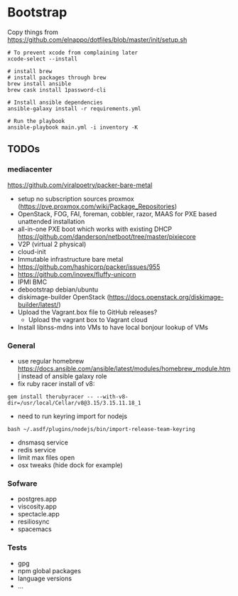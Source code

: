 # Bootstrap

Copy things from https://github.com/elnappo/dotfiles/blob/master/init/setup.sh

```shell
# To prevent xcode from complaining later
xcode-select --install

# install brew
# install packages through brew
brew install ansible 
brew cask install 1password-cli

# Install ansible dependencies
ansible-galaxy install -r requirements.yml

# Run the playbook
ansible-playbook main.yml -i inventory -K
```

## TODOs


### mediacenter

https://github.com/viralpoetry/packer-bare-metal

- setup no subscription sources proxmox (https://pve.proxmox.com/wiki/Package_Repositories)
- OpenStack, FOG, FAI, foreman, cobbler, razor, MAAS for PXE based unattended installation
- all-in-one PXE boot which works with existing DHCP
  https://github.com/danderson/netboot/tree/master/pixiecore
- V2P (virtual 2 physical)
- cloud-init
- Immutable infrastructure bare metal
- https://github.com/hashicorp/packer/issues/955
- https://github.com/inovex/fluffy-unicorn
- IPMI BMC
- debootstrap debian/ubuntu
- diskimage-builder OpenStack (https://docs.openstack.org/diskimage-builder/latest/)
- Upload the Vagrant.box file to GitHub releases?
    - Upload the vagrant box to Vagrant cloud
- Install libnss-mdns into VMs to have local bonjour lookup of VMs

### General

- use regular homebrew https://docs.ansible.com/ansible/latest/modules/homebrew_module.html instead of ansible galaxy role
- fix ruby racer install of v8:
```shell
gem install therubyracer -- --with-v8-dir=/usr/local/Cellar/v8@3.15/3.15.11.18_1
```

- need to run keyring import for nodejs 
```shell
bash ~/.asdf/plugins/nodejs/bin/import-release-team-keyring
```

- dnsmasq service
- redis service
- limit max files open
- osx tweaks (hide dock for example)

### Sofware

- postgres.app
- viscosity.app
- spectacle.app
- resiliosync
- spacemacs

### Tests

- gpg
- npm global packages
- language versions
- ...

